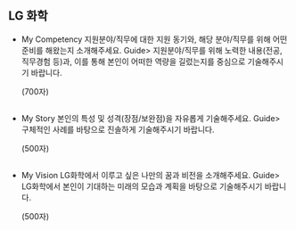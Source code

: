## LG 화학

- My Competency 지원분야/직무에 대한 지원 동기와, 해당 분야/직무를 위해 어떤 준비를 해왔는지 소개해주세요. Guide> 지원분야/직무를 위해 노력한 내용(전공, 직무경험 등)과, 이를 통해 본인이 어떠한 역량을 길렀는지를 중심으로 기술해주시기 바랍니다.

  (700자)

  ```
  
  ```

  



- My Story 본인의 특성 및 성격(장점/보완점)을 자유롭게 기술해주세요. Guide> 구체적인 사례를 바탕으로 진솔하게 기술해주시기 바랍니다.

  (500자)

  ```
  
  ```

  



- My Vision LG화학에서 이루고 싶은 나만의 꿈과 비전을 소개해주세요. Guide> LG화학에서 본인이 기대하는 미래의 모습과 계획을 바탕으로 기술해주시기 바랍니다.

  (500자)



